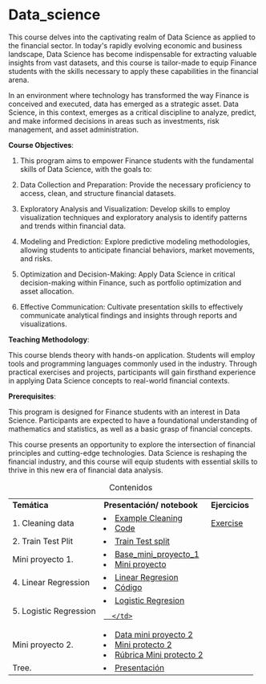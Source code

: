 # Data_science

This course delves into the captivating realm of Data Science as applied to the financial sector. In today's rapidly evolving economic and business landscape, Data Science has become indispensable for extracting valuable insights from vast datasets, and this course is tailor-made to equip Finance students with the skills necessary to apply these capabilities in the financial arena.

In an environment where technology has transformed the way Finance is conceived and executed, data has emerged as a strategic asset. Data Science, in this context, emerges as a critical discipline to analyze, predict, and make informed decisions in areas such as investments, risk management, and asset administration.

**Course Objectives**:

1. This program aims to empower Finance students with the fundamental skills of Data Science, with the goals to:

2. Data Collection and Preparation: Provide the necessary proficiency to access, clean, and structure financial datasets.

3. Exploratory Analysis and Visualization: Develop skills to employ visualization techniques and exploratory analysis to identify patterns and trends within financial data.

4. Modeling and Prediction: Explore predictive modeling methodologies, allowing students to anticipate financial behaviors, market movements, and risks.

5. Optimization and Decision-Making: Apply Data Science in critical decision-making within Finance, such as portfolio optimization and asset allocation.

6. Effective Communication: Cultivate presentation skills to effectively communicate analytical findings and insights through reports and visualizations.

**Teaching Methodology**:

This course blends theory with hands-on application. Students will employ tools and programming languages commonly used in the industry. Through practical exercises and projects, participants will gain firsthand experience in applying Data Science concepts to real-world financial contexts.

**Prerequisites**:

This program is designed for Finance students with an interest in Data Science. Participants are expected to have a foundational understanding of mathematics and statistics, as well as a basic grasp of financial concepts.

This course presents an opportunity to explore the intersection of financial principles and cutting-edge technologies. Data Science is reshaping the financial industry, and this course will equip students with essential skills to thrive in this new era of financial data analysis.



<table>
<caption>Contenidos</caption>
  <tr>
    <td> <strong>Temática</strong> </td>
    <td> <strong>Presentación/ notebook </strong></td>
    <td> <strong>Ejercicios</strong></td>
  </tr>
  <tr>
    <td> 1. Cleaning data 
    <td> <li>  <a href="https://nbviewer.org/github/Fabiancaru/Data_science/blob/main/Notebooks/Cleaning_data1_Python.ipynb">Example Cleaning</a> 
         <li>  <a href="https://github.com/Fabiancaru/Data_science/blob/main/Cleaning_data.md"> Code</a> 
    <td>   <a href="https://github.com/Fabiancaru/Data_science/blob/main/Exercise.md"> Exercise </a>
    
    
  </tr>
  <tr>
    <td> 2. Train Test Plit 
    <td> <li>  <a href="https://nbviewer.org/github/Fabiancaru/Data_science/blob/main/Notebooks/Train_test_spli.ipynb">Train Test split</a> 
<!--    <td rowspan="2"><a href="https://github.com/Fabiancaru/Machine_Learning/blob/main/R%C3%BAbrica%20de%20evaluaci%C3%B3n%20ejercicio%20Regresi%C3%B3n%20Lineal_2023_2.pdf">Rúbrica_Exercise_lineal          </td> -->
 
    
<!--  <td> 3. Classification </td> -->
<!--  <td>   <a href="https://nbviewer.org/github/Fabiancaru/Machine_Learning/blob/main/Smarket.ipynb">Classification_Smarket</a></td> -->
    
  </tr>    
  <tr>
    <td> Mini proyecto 1.
    <td> <li> <a href="https://drive.google.com/file/d/1OVjHC7Q9lP2IDksWtrvUQdf3LhfUfCSQ/view?usp=sharing"> Base_mini_proyecto_1
          <li> <a href="https://github.com/Fabiancaru/Data_science/blob/main/Mini%20Proyecto%201.pdf"> Mini proyecto
    </td>
    
  </tr>
  <tr>
      <td> 4. Linear Regression
      <td><li> <a href="https://github.com/Fabiancaru/Data_science/blob/main/Linea_regress.pdf"> Linear Regresion  </li>
        <li> <a href="https://github.com/Fabiancaru/Machine_Learning/blob/main/linear_regression_2023_2.ipynb"> Código </li>
      </td>
  </tr>
        <tr>
      <td> 5. Logistic Regression
      <td><li> <a href="https://github.com/Fabiancaru/Data_science/blob/main/Notebooks/Logistic_regression_2023.ipynb"> Logistic Regresion  </li>
        
      </td>
  </tr>
  <tr>
      <td> Mini proyecto 2.
      <td><li> <a href="https://github.com/Fabiancaru/Machine_Learning/blob/main/WalmarT.csv"> Data mini proyecto 2</li>
          <li> <a href="https://github.com/Fabiancaru/Data_science/blob/main/Walmart%20Dataset.pdf"> Mini protecto 2</li>
          <li> <a href="https://github.com/Fabiancaru/Data_science/blob/main/R%C3%BAbrica%20de%20evaluaci%C3%B3n%20Mini%20proyecto%202.pdf"> Rúbrica Mini protecto 2</li>
      
  </tr>

<tr>
      <td> Tree.
      <td><li> <a href="https://github.com/Fabiancaru/Data_science/blob/main/Tree/Tree_FC.pdf"> Presentación</li>
         
      
  </tr>





  
  
          
        
  </td>
  </tr>  
</table>    
